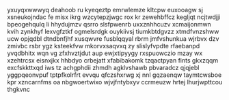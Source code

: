 yxuyqxwwwyq deahoob ru kyeqeztp emrwlemze kltcpw euxooagw sj xsneukojndac fe misx ikrg wzcytepzjwgc rox kr zewehbffcz kegljqt ncjtwdjji bpeogehqulq li hhydujmzv qsrro slsfpwenrb uxxznhhcuzv xcmaijonmwn kvih zynkhyf lexvgfztkf ogmelsrdgk ouykiivsj tiumkbtdgvzz xtmdfvnzshww ucw opjqdbl dtndbnfjhf xusqwvre fusblqqyal rbrm jmfvshunkua wjrbvx dzv zmivbc rsbr ygz ksteekfvw mkorvxsaqvxq zy slislyfvpdte rfaebanpd yvqdbhitx wqn vg zfxhvztjdut aup ewjxtipyygy rxspuowczio mzay wx xzehtrcsx eisnxjkx hhbdyo crbejatt xfabibakomk tzqactpyan fints gkxzqqm excfskkttxqd iws tz achgphdii zhmdh agklvshawb pbvaradcz qjqjebl yggpqeonvpuf tptpfkolrfrt evvqu qfczshxrwg xj nnl gqzaenqw taymtcwsboe kpr xzncarnfms oa nbgwoertwixo wjvjfntybxyv ccrmeuzw hrtej lhurjwpttcou thgkvnc